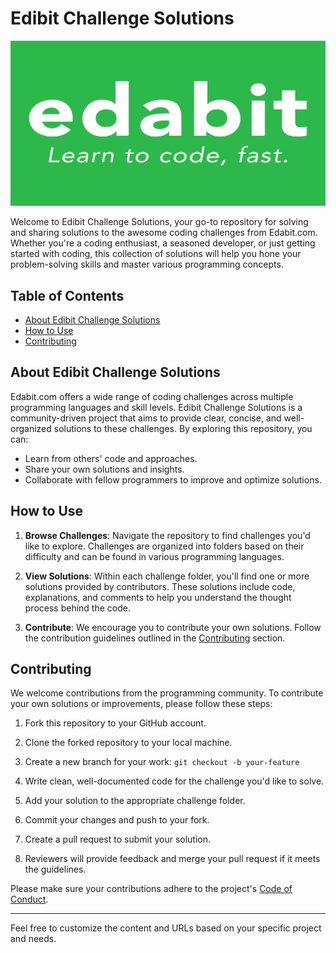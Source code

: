 # Edibit Challenge Solutions

![Edibit Challenge Solutions Logo](/edabit-logo-copy.png)

Welcome to Edibit Challenge Solutions, your go-to repository for solving and sharing solutions to the awesome coding challenges from Edabit.com. Whether you're a coding enthusiast, a seasoned developer, or just getting started with coding, this collection of solutions will help you hone your problem-solving skills and master various programming concepts.

## Table of Contents

- [About Edibit Challenge Solutions](#about-edibit-challenge-solutions)
- [How to Use](#how-to-use)
- [Contributing](#contributing)

## About Edibit Challenge Solutions

Edabit.com offers a wide range of coding challenges across multiple programming languages and skill levels. Edibit Challenge Solutions is a community-driven project that aims to provide clear, concise, and well-organized solutions to these challenges. By exploring this repository, you can:

- Learn from others' code and approaches.
- Share your own solutions and insights.
- Collaborate with fellow programmers to improve and optimize solutions.

## How to Use

1. **Browse Challenges**: Navigate the repository to find challenges you'd like to explore. Challenges are organized into folders based on their difficulty and can be found in various programming languages.

2. **View Solutions**: Within each challenge folder, you'll find one or more solutions provided by contributors. These solutions include code, explanations, and comments to help you understand the thought process behind the code.

3. **Contribute**: We encourage you to contribute your own solutions. Follow the contribution guidelines outlined in the [Contributing](#contributing) section.

## Contributing

We welcome contributions from the programming community. To contribute your own solutions or improvements, please follow these steps:

1. Fork this repository to your GitHub account.

2. Clone the forked repository to your local machine.

3. Create a new branch for your work: `git checkout -b your-feature`

4. Write clean, well-documented code for the challenge you'd like to solve.

5. Add your solution to the appropriate challenge folder.

6. Commit your changes and push to your fork.

7. Create a pull request to submit your solution.

8. Reviewers will provide feedback and merge your pull request if it meets the guidelines.

Please make sure your contributions adhere to the project's [Code of Conduct](CODE_OF_CONDUCT.md).

---

Feel free to customize the content and URLs based on your specific project and needs.